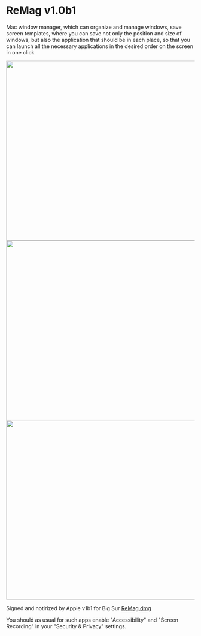 # ReMag v1.0b1
Mac window manager, which can organize and manage windows, save screen templates, where you can save not only the position and size of windows, but also the application that should be in each place, so that you can launch all the necessary applications in the desired order on the screen in one click
<br>
<p align="center">
  <img src="sr1b1_1.gif"  width="720" height="480" >
  <img src="sr1b1_2.gif"  width="720" height="480" >
  <img src="sr1b1_3.gif"  width="720" height="480" >
</p>
<p>
Signed and notirized by Apple v1b1 for Big Sur 
<a href="ReMag.dmg"> ReMag.dmg </a>
</p>
<p>
You should as usual for such apps enable  "Accessibility" and "Screen Recording" in your "Security & Privacy" settings.
</p>
